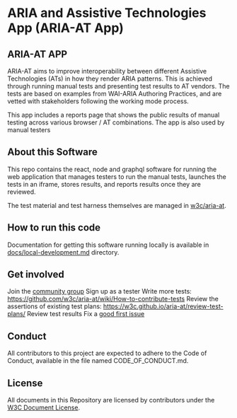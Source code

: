 # ARIA and Assistive Technologies App (ARIA-AT App)
## ARIA-AT APP
ARIA-AT aims to improve interoperability between different Assistive Technologies (ATs) in how they render ARIA patterns. This is achieved through running manual tests and presenting test results to AT vendors. The tests are based on examples from WAI-ARIA Authoring Practices, and are vetted with stakeholders following the working mode process.

This app includes a reports page that shows the public results of manual testing across various browser / AT combinations. The app is also used by manual testers

## About this Software
This repo contains the react, node and graphql software for running the web application that manages testers to run the manual tests, launches the tests in an iframe, stores results, and reports results once they are reviewed.

The test material and test harness themselves are managed in [w3c/aria-at](https://github.com/w3c/aria-at).

## How to run this code
Documentation for getting this software running locally is available in [docs/local-development.md](docs/local-development.md) directory.

## Get involved
Join the [community group](https://www.w3.org/community/aria-at/)
Sign up as a tester
Write more tests: https://github.com/w3c/aria-at/wiki/How-to-contribute-tests
Review the assertions of existing test plans: https://w3c.github.io/aria-at/review-test-plans/
Review test results
Fix a [good first issue](https://github.com/w3c/aria-at/issues?q=is%3Aopen+is%3Aissue+label%3A%22good+first+issue%22)

## Conduct
All contributors to this project are expected to adhere to the Code of Conduct, available in the file named CODE_OF_CONDUCT.md.

## License
All documents in this Repository are licensed by contributors
under the
[W3C Document License](https://www.w3.org/Consortium/Legal/copyright-documents).
